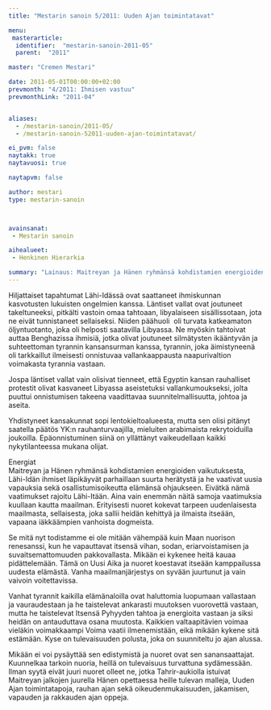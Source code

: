 ```yaml
---
title: "Mestarin sanoin 5/2011: Uuden Ajan toimintatavat"

menu:
 masterarticle:
  identifier:  "mestarin-sanoin-2011-05"
  parent:  "2011"

master: "Cremen Mestari"

date: 2011-05-01T00:00:00+02:00
prevmonth: "4/2011: Ihmisen vastuu"
prevmonthLink: "2011-04"


aliases:
  - /mestarin-sanoin/2011-05/
  - /mestarin-sanoin-52011-uuden-ajan-toimintatavat/

ei_pvm: false
naytakk: true
naytavuosi: true

naytapvm: false

author: mestari
type: mestarin-sanoin



avainsanat:
 - Mestarin sanoin

aihealueet:
 - Henkinen Hierarkia

summary: "Lainaus: Maitreyan ja Hänen ryhmänsä kohdistamien energioiden vaikutuksesta, Lähi-Idän ihmiset läpikäyvät parhaillaan suurta herätystä ja he vaativat uusia vapauksia sekä osallistumisoikeutta elämänsä ohjaukseen. Eivätkä nämä vaatimukset rajoitu Lähi-Itään. Aina vain enemmän näitä samoja vaatimuksia kuullaan kautta maailman."
---
```

<p>Hiljattaiset tapahtumat Lähi-Idässä ovat saattaneet ihmiskunnan kasvotusten lukuisten ongelmien kanssa. Läntiset vallat ovat joutuneet takeltuneeksi, pitkälti vastoin omaa tahtoaan, libyalaiseen sisällissotaan, jota ne eivät tunnistaneet sellaiseksi. Niiden päähuoli&nbsp; oli turvata katkeamaton öljyntuotanto, joka oli helposti saatavilla Libyassa. Ne myöskin tahtoivat auttaa Benghazissa ihmisiä, jotka olivat joutuneet silmätysten ikääntyvän ja suhteettoman tyrannin kansansurman kanssa, tyrannin, joka äimistyneenä oli tarkkaillut ilmeisesti onnistuvaa vallankaappausta naapurivaltion voimakasta tyrannia vastaan.</p>
<p>Jospa läntiset vallat vain olisivat tienneet, että Egyptin kansan rauhalliset protestit olivat kasvaneet Libyassa aseistetuksi vallankumoukseksi, jolta puuttui onnistumisen takeena vaadittavaa suunnitelmallisuutta, johtoa ja aseita.</p>
<p>Yhdistyneet kansakunnat sopi lentokieltoalueesta, mutta sen olisi pitänyt saatella päätös YK:n rauhanturvaajilla, mieluiten arabimaista rekrytoiduilla joukoilla. Epäonnistuminen siinä on yllättänyt vaikeudellaan kaikki nykytilanteessa mukana olijat.</p>
<p>Energiat<br>
Maitreyan ja Hänen ryhmänsä kohdistamien energioiden vaikutuksesta, Lähi-Idän ihmiset läpikäyvät parhaillaan suurta herätystä ja he vaativat uusia vapauksia sekä osallistumisoikeutta elämänsä ohjaukseen. Eivätkä nämä vaatimukset rajoitu Lähi-Itään. Aina vain enemmän näitä samoja vaatimuksia kuullaan kautta maailman. Erityisesti nuoret kokevat tarpeen uudenlaisesta maailmasta, sellaisesta, joka sallii heidän kehittyä ja ilmaista itseään, vapaana iäkkäämpien vanhoista dogmeista.</p>
<p>Se mitä nyt todistamme ei ole mitään vähempää kuin Maan nuorison renesanssi, kun he vapauttavat itsensä vihan, sodan, eriarvoistamisen ja suvaitsemattomuuden pakkovallasta. Mikään ei kykenee heitä kauaa pidättelemään. Tämä on Uusi Aika ja nuoret koestavat itseään kamppailussa uudesta elämästä. Vanha maailmanjärjestys on syvään juurtunut ja vain vaivoin voitettavissa.</p>
<p>Vanhat tyrannit kaikilla elämänaloilla ovat haluttomia luopumaan vallastaan ja vauraudestaan ja he taistelevat ankarasti muutoksen vuorovettä vastaan, mutta he taistelevat Itsensä Pyhyyden tahtoa ja energioita vastaan ja siksi heidän on antauduttava osana muutosta. Kaikkien valtaapitävien voimaa vieläkin voimakkaampi Voima vaatii ilmenemistään, eikä mikään kykene sitä estämään. Kyse on tulevaisuuden polusta, joka on suunniteltu jo ajan alussa.</p>
<p>Mikään ei voi pysäyttää sen edistymistä ja nuoret ovat sen sanansaattajat. Kuunnelkaa tarkoin nuoria, heillä on tulevaisuus turvattuna sydämessään. Ilman syytä eivät juuri nuoret olleet ne, jotka Tahrir-aukiolla istuivat Maitreyan jalkojen juurella Hänen opettaessa heille tulevan malleja, Uuden Ajan toimintatapoja, rauhan ajan sekä oikeudenmukaisuuden, jakamisen, vapauden ja rakkauden ajan oppeja.</p>